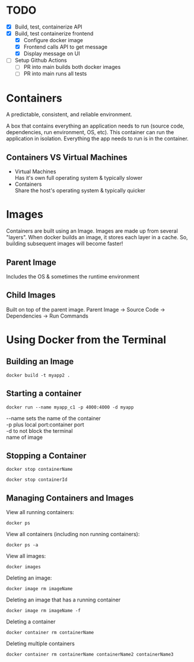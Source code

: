 # TODO
- [x] Build, test, containerize API
- [x] Build, test containerize frontend
    - [x] Configure docker image 
    - [x] Frontend calls API to get message
    - [x] Display message on UI
- [ ] Setup Github Actions
    - [ ] PR into main builds both docker images
    - [ ] PR into main runs all tests

# Containers
A predictable, consistent, and reliable environment.

A box that contains everything an application needs to run (source code, dependencies, run environment, OS, etc). This container can run the application in isolation. Everything the app needs to run is in the container.

## Containers VS Virtual Machines

- Virtual Machines  
Has it's own full operating system & typically slower
- Containers    
Share the host's operating system & typically quicker

# Images
Containers are built using an Image. Images are made up from several "layers". When docker builds an image, it stores each layer in a cache. So, building subsequent images will become faster!

## Parent Image
Includes the OS & sometimes the runtime environment

## Child Images
Built on top of the parent image. Parent Image -> Source Code -> Dependencies -> Run Commands

# Using Docker from the Terminal

## Building an Image
```console
docker build -t myapp2 .
```

## Starting a container
```console
docker run --name myapp_c1 -p 4000:4000 -d myapp
```
--name sets the name of the container
<br>
-p plus local port:container port
<br>
-d to not block the terminal
<br>
name of image
<br>

## Stopping a Container
``` console
docker stop containerName
```

``` console
docker stop containerId
```

## Managing Containers and Images
View all running containers:
```console
docker ps
```

View all containers (including non running containers):
```console
docker ps -a
```

View all images:
```console
docker images
```

Deleting an image:
``` console
docker image rm imageName
```

Deleting an image that has a running container
``` console
docker image rm imageName -f
```

Deleting a container
```console
docker container rm containerName
```

Deleting multiple containers
```console
docker container rm containerName containerName2 containerName3
```